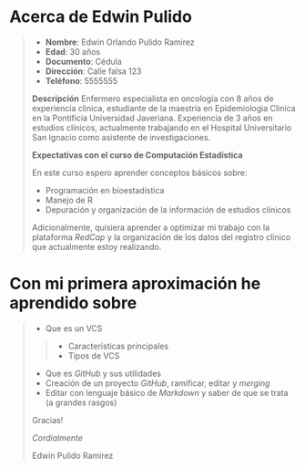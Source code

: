 # **Acerca de Edwin Pulido**
>
>- **Nombre**: Edwin Orlando Pulido Ramirez
>- **Edad**: 30 años
>- **Documento**: Cédula 
>- **Dirección**: Calle falsa 123
>- **Teléfono**: 5555555
>
> **Descripción**
> Enfermero especialista en oncología con 8 años de experiencia clìnica,  estudiante de la maestría en Epidemiologìa Clìnica en la Pontificia Universidad Javeriana.   Experiencia de 3 años en estudios clínicos, actualmente trabajando en el Hospital  Universitario San Ignacio como asistente de investigaciones.
>
> **Expectativas con el curso de Computación Estadística**
>
> En este curso espero aprender conceptos básicos sobre: 
> - Programación en bioestadística
> - Manejo de R
> - Depuración y organización  de la información de estudios clínicos 
>
> Adicionalmente, quisiera aprender a optimizar mi trabajo con la plataforma *RedCap* y la organización de los datos del registro clínico que actualmente estoy realizando. 
>
# Con mi primera aproximación  he aprendido sobre
>
> - Que es un VCS
>> - Características principales
>> - Tipos de VCS
> - Que es *GitHub* y sus utilidades
> - Creación de un proyecto *GitHub*, ramificar, editar y *merging*
> - Editar con lenguaje  básico de *Markdown* y saber de que se trata (a grandes rasgos)
>
> Gracias!
>
> *Cordialmente*
>
> Edwin Pulido Ramirez
